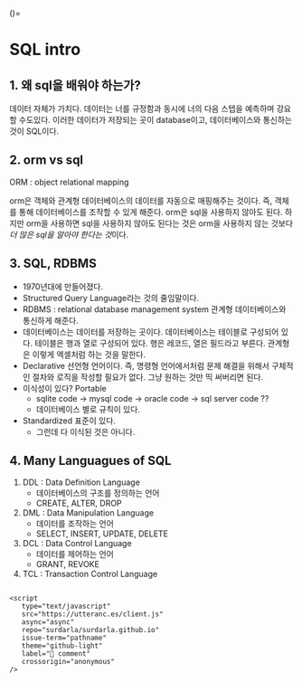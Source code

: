 ()=
# SQL intro

## 1. 왜 sql을 배워야 하는가?

데이터 자체가 가치다. 데이터는 너를 규정함과 동시에 너의 다음 스텝을 예측하며 강요할 수도있다. 이러한 데이터가 저장되는 곳이 database이고, 데이터베이스와 통신하는 것이 SQL이다.

## 2. orm vs sql

ORM : object relational mapping

orm은 객체와 관계형 데이터베이스의 데이터를 자동으로 매핑해주는 것이다. 즉, 객체를 통해 데이터베이스를 조작할 수 있게 해준다. orm은 sql을 사용하지 않아도 된다. 하지만 orm을 사용하면 sql을 사용하지 않아도 된다는 것은 orm을 사용하지 않는 것보다 *더 많은 sql을 알아야 한다는 것*이다.

## 3. SQL, RDBMS

- 1970년대에 만들어졌다.
- Structured Query Language라는 것의 줄임말이다.
- RDBMS : relational database management system 관계형 데이터베이스와 통신하게 해준다.
- 데이터베이스는 데이터를 저장하는 곳이다. 데이터베이스는 테이블로 구성되어 있다. 테이블은 행과 열로 구성되어 있다. 행은 레코드, 열은 필드라고 부른다. 관계형은 이렇게 엑셀처럼 하는 것을 말한다.
- Declarative 선언형 언어이다. 즉, 명령형 언어에서처럼 문제 해결을 위해서 구체적인 절차와 로직을 작성할 필요가 없다. 그냥 원하는 것만 띡 써버리면 된다.
- 이식성이 있다? Portable
  - sqlite code $\to$ mysql code $\to$ oracle code $\to$ sql server code  ??
  - 데이터베이스 별로 규칙이 있다.
- Standardized 표준이 있다.
  - 그런데 다 이식된 것은 아니다.

## 4. Many Languagues of SQL

1. DDL : Data Definition Language
   - 데이터베이스의 구조를 정의하는 언어
   - CREATE, ALTER, DROP
2. DML : Data Manipulation Language
   - 데이터를 조작하는 언어
   - SELECT, INSERT, UPDATE, DELETE
3. DCL : Data Control Language
   - 데이터를 제어하는 언어
   - GRANT, REVOKE
4. TCL : Transaction Control Language

```{tableofcontents}
```

```{raw} html
<script
   type="text/javascript"
   src="https://utteranc.es/client.js"
   async="async"
   repo="surdarla/surdarla.github.io"
   issue-term="pathname"
   theme="github-light"
   label="💬 comment"
   crossorigin="anonymous"
/>
```
